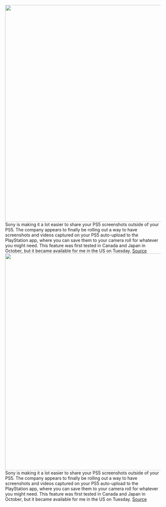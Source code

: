 <img src='https://cdn.vox-cdn.com/thumbor/vIiugAUthb5cjdDKHqEZTvbmWIE=/0x0:2040x1360/1200x800/filters:focal(854x422:1180x748)/cdn.vox-cdn.com/uploads/chorus_image/image/70432792/vpavic_4278_20201030_0120.0.jpg' width='700px' /><br/>
Sony is making it a lot easier to share your PS5 screenshots outside of your PS5. The company appears to finally be rolling out a way to have screenshots and videos captured on your PS5 auto-upload to the PlayStation app, where you can save them to your camera roll for whatever you might need. This feature was first tested in Canada and Japan in October, but it became available for me in the US on Tuesday.
<a href='https://www.theverge.com/2022/1/25/22901829/how-to-get-ps5-screenshots-videos-captures-auto-upload-phone-playstation-app'> Source <a/><img src='https://cdn.vox-cdn.com/thumbor/vIiugAUthb5cjdDKHqEZTvbmWIE=/0x0:2040x1360/1200x800/filters:focal(854x422:1180x748)/cdn.vox-cdn.com/uploads/chorus_image/image/70432792/vpavic_4278_20201030_0120.0.jpg' width='700px' /><br/>
Sony is making it a lot easier to share your PS5 screenshots outside of your PS5. The company appears to finally be rolling out a way to have screenshots and videos captured on your PS5 auto-upload to the PlayStation app, where you can save them to your camera roll for whatever you might need. This feature was first tested in Canada and Japan in October, but it became available for me in the US on Tuesday.
<a href='https://www.theverge.com/2022/1/25/22901829/how-to-get-ps5-screenshots-videos-captures-auto-upload-phone-playstation-app'> Source <a/>